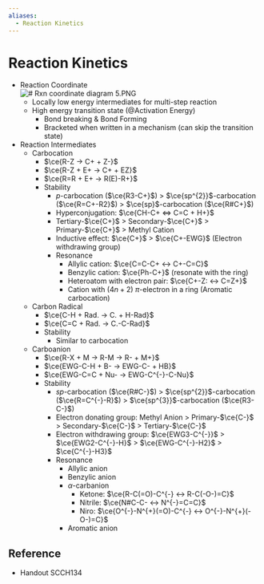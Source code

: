 ```yaml
---
aliases:
  - Reaction Kinetics
---
```


# Reaction Kinetics

- Reaction Coordinate  
  ![# Rxn coordinate diagram 5.PNG](https://upload.wikimedia.org/wikipedia/commons/9/99/Rxn_coordinate_diagram_5.PNG)
	- Locally low energy intermediates for multi-step reaction
	- High energy transition state (@Activation Energy)
		- Bond breaking & Bond Forming
		- Bracketed when written in a mechanism (can skip the transition state)
- Reaction Intermediates
	- Carbocation
		- $\ce{R-Z -> C+ + Z-}$
		- $\ce{R-Z + E+ -> C+ + EZ}$
		- $\ce{R=R + E+ -> R(E)-R+}$
		- Stability
			- $p$-carbocation ($\ce{R3-C+}$) > $\ce{sp^{2}}$-carbocation ($\ce{R=C+-R2}$) > $\ce{sp}$-carbocation ($\ce{R#C+}$)
			- Hyperconjugation: $\ce{CH-C+ <=> C=C + H+}$
			- Tertiary-$\ce{C+}$ > Secondary-$\ce{C+}$ > Primary-$\ce{C+}$ > Methyl Cation
			- Inductive effect: $\ce{C+}$ > $\ce{C+-EWG}$ (Electron withdrawing group)
			- Resonance
				- Allylic cation: $\ce{C=C-C+ <-> C+-C=C}$
				- Benzylic cation: $\ce{Ph-C+}$ (resonate with the ring)
				- Heteroatom with electron pair: $\ce{C+-Z: <-> C=Z+}$
				- Cation with $(4n+2)$ $\pi$-electron in a ring (Aromatic carbocation)
	- Carbon Radical
		- $\ce{C-H + Rad. -> C. + H-Rad}$
		- $\ce{C=C + Rad. -> C.-C-Rad}$
		- Stability
			- Similar to carbocation
	- Carboanion
		- $\ce{R-X + M -> R-M -> R- + M+}$
		- $\ce{EWG-C-H + B- -> EWG-C- + HB}$
		- $\ce{EWG-C=C + Nu- -> EWG-C^{-}-C-Nu}$
		- Stability
			- $sp$-carbocation ($\ce{R#C-}$) > $\ce{sp^{2}}$-carbocation ($\ce{R=C^{-}-R}$) > $\ce{sp^{3}}$-carbocation ($\ce{R3-C-}$)
			- Electron donating group: Methyl Anion > Primary-$\ce{C-}$ > Secondary-$\ce{C-}$ > Tertiary-$\ce{C-}$
			- Electron withdrawing group: $\ce{EWG3-C^{-}}$ > $\ce{EWG2-C^{-}-H}$ > $\ce{EWG-C^{-}-H2}$ > $\ce{C^{-}-H3}$
			- Resonance
				- Allylic anion
				- Benzylic anion
				- $\alpha$-carbanion
					- Ketone: $\ce{R-C(=O)-C^{-} <-> R-C(-O-)=C}$
					- Nitrile: $\ce{N#C-C- <-> N^{-}=C=C}$
					- Niro: $\ce{O^{-}-N^{+}(=O)-C^{-} <-> O^{-}-N^{+}(-O-)=C}$
				- Aromatic anion

## Reference

- Handout SCCH134
